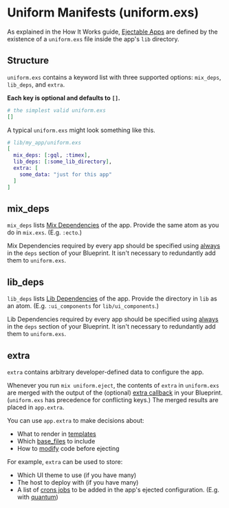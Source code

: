 # Uniform Manifests (uniform.exs)

As explained in the How It Works guide, [Ejectable
Apps](how-it-works.html#ejectable-apps) are defined by the existence of a
`uniform.exs` file inside the app's `lib` directory.

## Structure

`uniform.exs` contains a keyword list with three supported options: `mix_deps`,
`lib_deps`, and `extra`.

**Each key is optional and defaults to `[]`.**

```elixir
# the simplest valid uniform.exs
[]
```

A typical `uniform.exs` might look something like this.

```elixir
# lib/my_app/uniform.exs
[
  mix_deps: [:gql, :timex],
  lib_deps: [:some_lib_directory],
  extra: [
    some_data: "just for this app"
  ]
]
```

## mix_deps

`mix_deps` lists [Mix Dependencies](dependencies.html#mix-dependencies) of the
app. Provide the same atom as you do in `mix.exs`. (E.g. `:ecto`.)

Mix Dependencies required by every app should be specified using
[always](Uniform.Blueprint.html#always/1) in the `deps` section of your
Blueprint. It isn't necessary to redundantly add them to `uniform.exs`.

## lib_deps

`lib_deps` lists [Lib Dependencies](dependencies.html#lib-dependencies) of the
app. Provide the directory in `lib` as an atom. (E.g. `:ui_components` for
`lib/ui_components`.)

Lib Dependencies required by every app should be specified using
[always](Uniform.Blueprint.html#always/1) in the `deps` section of your
Blueprint. It isn't necessary to redundantly add them to `uniform.exs`.

## extra

`extra` contains arbitrary developer-defined data to configure the app.

Whenever you run `mix uniform.eject`, the contents of `extra` in `uniform.exs`
are merged with the output of the (optional) [extra
callback](Uniform.Blueprint.html#c:extra/1) in your Blueprint. (`uniform.exs`
has precedence for conflicting keys.) The merged results are placed in
`app.extra`.

You can use `app.extra` to make decisions about:

- What to render in [templates](building-files-from-eex-templates.html)
- Which [base_files](Uniform.Blueprint.html#base_files/1) to include
- How to [modify](Uniform.Blueprint.html#modify/2) code before ejecting

For example, `extra` can be used to store:

- Which UI theme to use (if you have many)
- The host to deploy with (if you have many)
- A list of [crons jobs](https://en.wikipedia.org/wiki/Cron) to be added in the
  app's ejected configuration. (E.g. with
  [quantum](https://hex.pm/packages/quantum))

